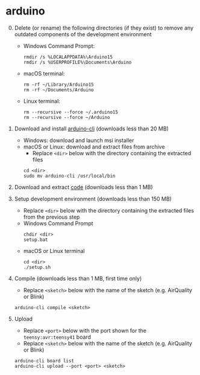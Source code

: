# arduino

0.  Delete (or rename) the following directories (if they exist) to remove
    any outdated components of the development environment
    * Windows Command Prompt:
      ```
      rmdir /s %LOCALAPPDATA%\Arduino15
      rmdir /s %USERPROFILE%\Documents\Arduino
      ```
    * macOS terminal:
      ```
      rm -rf ~/Library/Arduino15
      rm -rf ~/Documents/Arduino
      ```
    * Linux terminal:
      ```
      rm --recursive --force ~/.arduino15
      rm --recursive --force ~/Arduino
      ```

1.  Download and install [arduino-cli](https://docs.arduino.cc/arduino-cli/installation/#download)
    (downloads less than 20 MB)
    * Windows: download and launch msi installer
    * macOS or Linux: download and extract files from archive
      * Replace `<dir>` below with the directory containing the extracted files
      ```
      cd <dir>
      sudo mv arduino-cli /usr/local/bin
      ```

2.  Download and extract [code](https://github.com/tmparks/arduino/archive/refs/heads/main.zip)
    (downloads less than 1 MB)

3.  Setup development environment
    (downloads less than 150 MB)
    * Replace `<dir>` below with the directory containing the extracted files
      from the previous step
    * Windows Command Prompt
      ```
      chdir <dir>
      setup.bat
      ```
    * macOS or Linux terminal
      ```
      cd <dir>
      ./setup.sh
      ```

4.  Compile
    (downloads less than 1 MB, first time only)
    * Replace `<sketch>` below with the name of the sketch (e.g. AirQuality or Blink)
    ```
    arduino-cli compile <sketch>
    ```

5.  Upload
    * Replace `<port>` below with the port shown for the `teensy:avr:teensy41` board
    * Replace `<sketch>` below with the name of the sketch (e.g. AirQuality or Blink)
    ```
    arduino-cli board list
    arduino-cli upload --port <port> <sketch>
    ```
